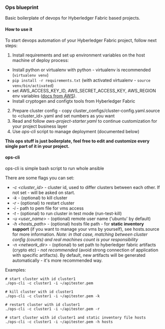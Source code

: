 ### Ops blueprint

Basic boilerplate of devops for Hyberledger Fabric based projects.

#### How to use it  

To start devops automation of your Hyberledger Fabric project, follow next steps:
1. Install requirements and set up environment variables on the host machine of deploy process:

- Install python or virtualenv with python - virtualenv is recommended (```virtualenv venv```)
- ```pip install -r requirements.txt``` (with activated virtualenv - ```source venv/bin/activated```)
- set AWS_ACCESS_KEY_ID, AWS_SECRET_ACCESS_KEY, AWS_REGION env variables
 ([docs from AWS](https://docs.aws.amazon.com/general/latest/gr/managing-aws-access-keys.html)).
- Install cryptogen and configtx tools from Hyberledger Fabric

2. Prepare cluster config - copy cluster_configs/cluster-config.yaml.source to <cluster_id>.yaml and
set numbers as you want
3. Read and follow *aws-project-starter.yaml* to continue customization for your project business layer
4. Use *ops-cli* script to manage deployment (documented below)

**This ops stuff is just boilerplate, feel free to edit and customize every single part of it in your project.** 

#### ops-cli

ops-cli is simple bash script to run whole ansible 

There are some flags you can set:
- *-c <cluster_id>* - cluster id, used to differ clusters between each other. If not set - will be asked on start.
- *-k* - (optional) to kill cluster 
- *-r* - (optional) to restart cluster
- *-i* - path to pem file for vms access 
- *-t* - (optional) to run cluster in test mode (run-test-kill) 
- *-u <user_name>* - (optional) remote user name ('ubuntu' by default) 
- *-h <hosts_path>* - (optional) hosts file path - for **static inventory support** 
(if you want to manage your vms by yourself), see hosts.source for more information. *Note: in that case,
 matching between cluster config (counts) and real machines count is your responsibility*   
- *-n <network_dir>* - (optional) to set path to hyberledger fabric artifacts (crypto etc) - *not recommended* (avoid strong connection of application with specific artifacts). 
    By default, new artifacts will be generated automatically - it's more recommended way.

Examples:

```
# start cluster with id cluster1
./ops-cli -c cluster1 -i ~/apitester.pem

# kill cluster with id cluster1
./ops-cli -c cluster1 -i ~/apitester.pem -k

# restart cluster with id cluster1
./ops-cli -c cluster1 -i ~/apitester.pem -r

# start cluster with id cluster1 and static inventory file hosts
./ops-cli -c cluster1 -i ~/apitester.pem -h hosts
```




